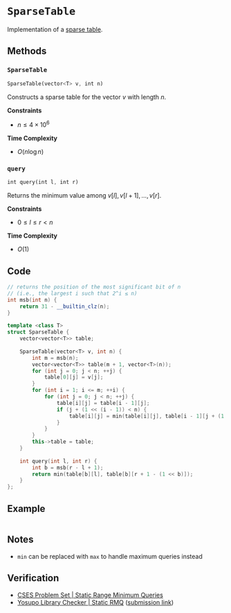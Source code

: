 # `SparseTable`
Implementation of a [sparse table](https://brilliant.org/wiki/sparse-table/#:~:text=Sparse%20Table%20is%20a%20data,compared%20to%20other%20data%20structures.).

## Methods
### `SparseTable`
```rust
SparseTable(vector<T> v, int n)
```

Constructs a sparse table for the vector $v$ with length $n$.

**Constraints** 
- $n \le 4 \times 10^{6}$

**Time Complexity**
- $O(n \log n)$

### `query`
```rust
int query(int l, int r)
```

Returns the minimum value among $v[l], v[l + 1], \dots, v[r]$.

**Constraints**
- $0 \le l \le r < n$

**Time Complexity**
- $O(1)$

## Code
```cpp
// returns the position of the most significant bit of n
// (i.e., the largest i such that 2^i ≤ n)
int msb(int n) {
    return 31 - __builtin_clz(n);
}
 
template <class T>
struct SparseTable {
    vector<vector<T>> table;
 
    SparseTable(vector<T> v, int n) {
        int m = msb(n);
        vector<vector<T>> table(m + 1, vector<T>(n));
        for (int j = 0; j < n; ++j) {
            table[0][j] = v[j];
        }
        for (int i = 1; i <= m; ++i) {
            for (int j = 0; j < n; ++j) {
                table[i][j] = table[i - 1][j];
                if (j + (1 << (i - 1)) < n) {
                    table[i][j] = min(table[i][j], table[i - 1][j + (1 << (i - 1))]);
                }
            }
        }
        this->table = table;
    }
 
    int query(int l, int r) {
        int b = msb(r - l + 1);
        return min(table[b][l], table[b][r + 1 - (1 << b)]);
    }
};
```

## Example
```rust

```

## Notes
- `min` can be replaced with `max` to handle maximum queries instead

## Verification
- [CSES Problem Set | Static Range Minimum Queries](https://cses.fi/problemset/task/1647/)
- [Yosupo Library Checker | Static RMQ](https://judge.yosupo.jp/problem/staticrmq) ([submission link](https://judge.yosupo.jp/submission/94483))